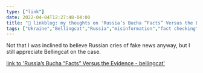```yaml
---
type: ["link"]
date: 2022-04-04T12:27:48-04:00
title: "🔗 linkblog: my thoughts on 'Russia’s Bucha “Facts” Versus the Evidence - bellingcat'"
tags: ["Ukraine","Bellingcat","Russia","misinformation","fact checking"]
---
```

Not that I was inclined to believe Russian cries of fake news anyway, but I still appreciate Bellingcat on the case.
 
[link to 'Russia’s Bucha “Facts” Versus the Evidence - bellingcat'](https://www.bellingcat.com/news/2022/04/04/russias-bucha-facts-versus-the-evidence/)
